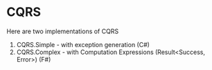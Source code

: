 # CQRS

Here are two implementations of CQRS
1. CQRS.Simple - with exception generation (C#)
2. CQRS.Complex - with Computation Expressions (Result<Success, Error>) (F#)
